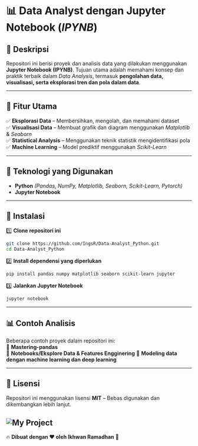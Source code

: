 # 📊 Data Analyst dengan Jupyter Notebook (*IPYNB*)

## 📌 Deskripsi

Repositori ini berisi proyek dan analisis data yang dilakukan menggunakan **Jupyter Notebook (IPYNB)**. Tujuan utama adalah memahami konsep dan praktik terbaik dalam *Data Analysis*, termasuk **pengolahan data, visualisasi, serta eksplorasi tren dan pola dalam data**.

---

## 🎯 Fitur Utama

✅ **Eksplorasi Data** – Membersihkan, mengolah, dan memahami dataset  
✅ **Visualisasi Data** – Membuat grafik dan diagram menggunakan *Matplotlib* & *Seaborn*  
✅ **Statistical Analysis** – Menggunakan teknik statistik mengidentifikasi pola  
✅ **Machine Learning** – Model prediktif menggunakan *Scikit-Learn*  

---

## 🔧 Teknologi yang Digunakan

- **Python** *(Pandas, NumPy, Matplotlib, Seaborn, Scikit-Learn, Pytorch)*  
- **Jupyter Notebook**  

---

## 📌 Instalasi

1️⃣ **Clone repositori ini**  
```bash
git clone https://github.com/IngsR/Data-Analyst_Python.git
cd Data-Analyst_Python
```

2️⃣ **Install dependensi yang diperlukan**  
```bash
pip install pandas numpy matplotlib seaborn scikit-learn jupyter
```

3️⃣ **Jalankan Jupyter Notebook**  
```bash
jupyter notebook
```

---

## 📊 Contoh Analisis

Beberapa contoh proyek dalam repositori ini:  
🔹 **Mastering-pandas**       
🔹 **Notebooks/Eksplore Data & Features Engginering**
🔹 **Modeling data dengan machine learning dan deep learning**


---

## 📜 Lisensi
Repositori ini menggunakan lisensi **MIT** – Bebas digunakan dan dikembangkan lebih lanjut.

![My Project](https://raw.githubusercontent.com/IngsR/Data-Analyst_Python/preview-image.png)
---

🔥 **Dibuat dengan ❤️ oleh Ikhwan Ramadhan** 🚀

